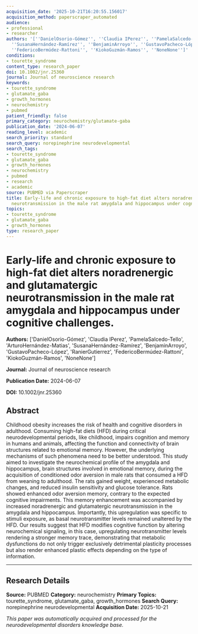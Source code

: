 ```yaml
---
acquisition_date: '2025-10-21T16:20:55.156017'
acquisition_method: paperscraper_automated
audience:
- professional
- researcher
authors: '[''DanielOsorio-Gómez'', ''Claudia IPerez'', ''PamelaSalcedo-Tello'', ''ArturoHernández-Matias'',
  ''SusanaHernández-Ramírez'', ''BenjaminArroyo'', ''GustavoPacheco-López'', ''RanierGutierrez'',
  ''FedericoBermúdez-Rattoni'', ''KiokoGuzmán-Ramos'', ''NoneNone'']'
conditions:
- tourette_syndrome
content_type: research_paper
doi: 10.1002/jnr.25360
journal: Journal of neuroscience research
keywords:
- tourette_syndrome
- glutamate_gaba
- growth_hormones
- neurochemistry
- pubmed
patient_friendly: false
primary_category: neurochemistry/glutamate-gaba
publication_date: '2024-06-07'
reading_level: academic
search_priority: standard
search_query: norepinephrine neurodevelopmental
search_tags:
- tourette_syndrome
- glutamate_gaba
- growth_hormones
- neurochemistry
- pubmed
- research
- academic
source: PUBMED via Paperscraper
title: Early-life and chronic exposure to high-fat diet alters noradrenergic and glutamatergic
  neurotransmission in the male rat amygdala and hippocampus under cognitive challenges.
topics:
- tourette_syndrome
- glutamate_gaba
- growth_hormones
type: research_paper
---
```


# Early-life and chronic exposure to high-fat diet alters noradrenergic and glutamatergic neurotransmission in the male rat amygdala and hippocampus under cognitive challenges.

**Authors:** ['DanielOsorio-Gómez', 'Claudia IPerez', 'PamelaSalcedo-Tello', 'ArturoHernández-Matias', 'SusanaHernández-Ramírez', 'BenjaminArroyo', 'GustavoPacheco-López', 'RanierGutierrez', 'FedericoBermúdez-Rattoni', 'KiokoGuzmán-Ramos', 'NoneNone']

**Journal:** Journal of neuroscience research

**Publication Date:** 2024-06-07

**DOI:** 10.1002/jnr.25360

## Abstract

Childhood obesity increases the risk of health and cognitive disorders in adulthood. Consuming high-fat diets (HFD) during critical neurodevelopmental periods, like childhood, impairs cognition and memory in humans and animals, affecting the function and connectivity of brain structures related to emotional memory. However, the underlying mechanisms of such phenomena need to be better understood. This study aimed to investigate the neurochemical profile of the amygdala and hippocampus, brain structures involved in emotional memory, during the acquisition of conditioned odor aversion in male rats that consumed a HFD from weaning to adulthood. The rats gained weight, experienced metabolic changes, and reduced insulin sensitivity and glucose tolerance. Rats showed enhanced odor aversion memory, contrary to the expected cognitive impairments. This memory enhancement was accompanied by increased noradrenergic and glutamatergic neurotransmission in the amygdala and hippocampus. Importantly, this upregulation was specific to stimuli exposure, as basal neurotransmitter levels remained unaltered by the HFD. Our results suggest that HFD modifies cognitive function by altering neurochemical signaling, in this case, upregulating neurotransmitter levels rendering a stronger memory trace, demonstrating that metabolic dysfunctions do not only trigger exclusively detrimental plasticity processes but also render enhanced plastic effects depending on the type of information.

---

## Research Details

**Source:** PUBMED
**Category:** neurochemistry
**Primary Topics:** tourette_syndrome, glutamate_gaba, growth_hormones
**Search Query:** norepinephrine neurodevelopmental
**Acquisition Date:** 2025-10-21

*This paper was automatically acquired and processed for the neurodevelopmental disorders knowledge base.*
